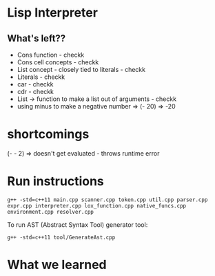 # Lisp Interpreter

## What's left??
- Cons function - checkk
- Cons cell concepts - checkk
- List concept - closely tied to literals - checkk
- Literals - checkk
- car - checkk
- cdr - checkk
- List  -> function to make a list out of arguments - checkk
- using minus to make a negative number => (- 20) => -20


# shortcomings
(- - 2) => doesn't get evaluated - throws runtime error




# Run instructions
```
g++ -std=c++11 main.cpp scanner.cpp token.cpp util.cpp parser.cpp expr.cpp interpreter.cpp lox_function.cpp native_funcs.cpp environment.cpp resolver.cpp
```

To run AST (Abstract Syntax Tool) generator tool:
```
g++ -std=c++11 tool/GenerateAst.cpp
```

# What we learned
